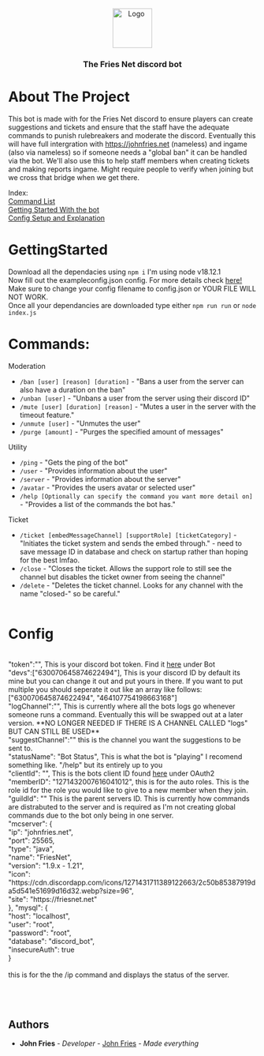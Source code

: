 <br/>
<p align="center">
  <a href="https://github.com/Fries-Net/Main-Discord-Bot">
    <img src="https://i.johnfries.net/images/logos/logo1.png" alt="Logo" width="80" height="80">
  </a>

<h3 align="center">The Fries Net discord bot</h3>

# About The Project

This bot is made with for the Fries Net discord to ensure players can create suggestions and tickets and ensure that the staff have the adequate commands to punish rulebreakers and moderate the discord. Eventually this will have full intergration with https://johnfries.net (nameless) and ingame (also via nameless) so if someone needs a "global ban" it can be handled via the bot. We'll also use this to help staff members when creating tickets and making reports ingame. Might require people to verify when joining but we cross that bridge when we get there.

Index: <br>
<a href="#Commands"> Command List</a> <br>
<a href="#GettingStarted"> Getting Started With the bot</a> <br>
<a href="#Config"> Config Setup and Explanation</a><br>


# GettingStarted

Download all the dependacies using ``npm i`` I'm using node v18.12.1 <br>
Now fill out the exampleconfig.json config. For more details check <a href="#config">here!</a> <br>
Make sure to change your config filename to config.json or YOUR FILE WILL NOT WORK.<br>
Once all your dependancies are downloaded type either ``npm run run`` or ``node index.js`` <br>


# Commands:

Moderation
* `/ban [user] [reason] [duration]` - "Bans a user from the server can also have a duration on the ban"
* `/unban [user]` - "Unbans a user from the server using their discord ID"
* `/mute [user] [duration] [reason]` - "Mutes a user in the server with the timeout feature."
* `/unmute [user]` - "Unmutes the user"
* `/purge [amount]` - "Purges the specified amount of messages"

Utility
* `/ping` - "Gets the ping of the bot"
* `/user` - "Provides information about the user"
* `/server` - "Provides information about the server"
* `/avatar` - "Provides the users avatar or selected user"
* `/help [Optionally can specify the command you want more detail on]` - "Provides a list of the commands the bot has." 

Ticket
* `/ticket [embedMessageChannel] [supportRole] [ticketCategory]` - "Initiates the ticket system and sends the embed through." - need to save message ID in database and check on startup rather than hoping for the best lmfao.
* `/close` - "Closes the ticket. Allows the support role to still see the channel but disables the ticket owner from seeing the channel"
* `/delete` - "Deletes the ticket channel. Looks for any channel with the name "closed-" so be careful."
<br> <br>

# Config <br>

<br>
    "token":"", This is your discord bot token. Find it <a href="https://discord.com/developers/applications/"> here</a>  under Bot <br>
    "devs":["630070645874622494"], This is your discord ID by default its mine but you can change it out and put yours in there. If you want to put multiple you should seperate it out like an array like follows: ["630070645874622494", "464107754198663168"] <br>
    "logChannel":"", This is currently where all the bots logs go whenever someone runs a command. Eventually this will be swapped out at a later version. **NO LONGER NEEDED IF THERE IS A CHANNEL CALLED "logs" BUT CAN STILL BE USED**<br>
    "suggestChannel":"" this is the channel you want the suggestions to be sent to. <br>
    "statusName": "Bot Status", This is what the bot is "playing" I recomend something like. "/help" but its entirely up to you <br>
    "clientId": "", This is the bots client ID found <a href="https://discord.com/developers/applications/">here</a> under OAuth2 <br>
    "memberID": "1271432007616041012", this is for the auto roles. This is the role id for the role you would like to give to a new member when they join.<br>
	  "guildId": "" This is the parent servers ID. This is currently how commands are distrabuted to the server and is required as I'm not creating global commands due to the bot only being in one server. <br>
        "mcserver": { <br>
        "ip": "johnfries.net",<br>
        "port": 25565,<br>
        "type": "java",<br>
        "name": "FriesNet",<br>
        "version": "1.9.x - 1.21",<br>
        "icon": "https://cdn.discordapp.com/icons/1271431711389122663/2c50b85387919da5d541e51699d16d32.webp?size=96",<br>
        "site": "https://friesnet.net"<br>
    },
        "mysql": { <br>
        "host": "localhost",<br>
        "user": "root",<br>
        "password": "root",<br>
        "database": "discord_bot",<br>
        "insecureAuth": true<br>
    }<br>
    <br>
    this is for the the /ip command and displays the status of the server.

  <br>
<br>
 
<br>
<br>

## Authors

* **John Fries** - *Developer* - [John Fries](https://github.com/John-Fries-J/) - *Made everything*
